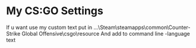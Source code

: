# My CS:GO Settings

If u want use my custom text put in ...\Steam\steamapps\common\Counter-Strike Global Offensive\csgo\resource
And add to command line -language text
